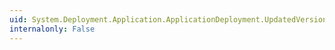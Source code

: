 ```yaml
---
uid: System.Deployment.Application.ApplicationDeployment.UpdatedVersion
internalonly: False
---
```

